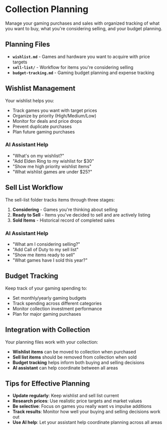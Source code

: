 # Collection Planning

Manage your gaming purchases and sales with organized tracking of what you want to buy, what you're considering selling, and your budget planning.

## Planning Files

- **`wishlist.md`** - Games and hardware you want to acquire with price targets
- **`sell-list/`** - Workflow for items you're considering selling
- **`budget-tracking.md`** - Gaming budget planning and expense tracking

## Wishlist Management

Your wishlist helps you:
- Track games you want with target prices
- Organize by priority (High/Medium/Low)
- Monitor for deals and price drops
- Prevent duplicate purchases
- Plan future gaming purchases

### AI Assistant Help
- "What's on my wishlist?"
- "Add Elden Ring to my wishlist for $30"
- "Show me high priority wishlist items"
- "What wishlist games are under $25?"

## Sell List Workflow

The sell-list folder tracks items through three stages:
1. **Considering** - Games you're thinking about selling
2. **Ready to Sell** - Items you've decided to sell and are actively listing
3. **Sold Items** - Historical record of completed sales

### AI Assistant Help
- "What am I considering selling?"
- "Add Call of Duty to my sell list"
- "Show me items ready to sell"
- "What games have I sold this year?"

## Budget Tracking

Keep track of your gaming spending to:
- Set monthly/yearly gaming budgets
- Track spending across different categories
- Monitor collection investment performance
- Plan for major gaming purchases

## Integration with Collection

Your planning files work with your collection:
- **Wishlist items** can be moved to collection when purchased
- **Sell list items** should be removed from collection when sold
- **Budget tracking** helps inform both buying and selling decisions
- **AI assistant** can help coordinate between all areas

## Tips for Effective Planning

- **Update regularly**: Keep wishlist and sell list current
- **Research prices**: Use realistic price targets and market values
- **Be selective**: Focus on games you really want vs impulse additions
- **Track results**: Monitor how well your buying and selling decisions work out
- **Use AI help**: Let your assistant help coordinate planning across all areas
